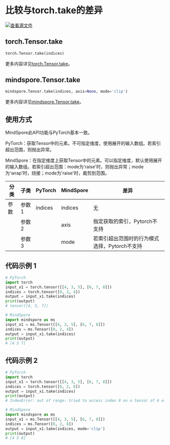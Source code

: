 # 比较与torch.take的差异

[![查看源文件](https://mindspore-website.obs.cn-north-4.myhuaweicloud.com/website-images/r2.4.0/resource/_static/logo_source.svg)](https://gitee.com/mindspore/docs/blob/r2.4.0/docs/mindspore/source_zh_cn/note/api_mapping/pytorch_diff/take.md)

## torch.Tensor.take

```python
torch.Tensor.take(indices)
```

更多内容详见[torch.Tensor.take](https://pytorch.org/docs/1.8.1/tensors.html#torch.Tensor.take)。

## mindspore.Tensor.take

```python
mindspore.Tensor.take(indices, axis=None, mode='clip')
```

更多内容详见[mindspore.Tensor.take](https://www.mindspore.cn/docs/zh-CN/r2.4.0/api_python/mindspore/Tensor/mindspore.Tensor.take.html)。

## 使用方式

MindSpore此API功能与PyTorch基本一致。

PyTorch：获取Tensor中的元素。不可指定维度，使用展开的输入数组。若索引超出范围，则抛出异常。

MindSpore：在指定维度上获取Tensor中的元素。可以指定维度，默认使用展开的输入数组。若索引超出范围：mode为'raise'时，则抛出异常；mode为'wrap'时，绕接；mode为'raise'时，裁剪到范围。

| 分类       | 子类         | PyTorch      | MindSpore  | 差异          |
| ---------- | ------------ | ------------ | ---------  | ------------- |
| 参数       | 参数 1       | indices        | indices   |  无  |
|            | 参数 2       |               | axis       | 指定获取的索引，Pytorch不支持 |
|            | 参数 3       |               | mode       | 若索引超出范围时的行为模式选择，Pytorch不支持 |

## 代码示例 1

```python
# PyTorch
import torch
input_x1 = torch.tensor([[4, 3, 5], [6, 7, 8]])
indices = torch.tensor([0, 2, 4])
output = input_x1.take(indices)
print(output)
# tensor([4, 5, 7])

# MindSpore
import mindspore as ms
input_x1 = ms.Tensor([[4, 3, 5], [6, 7, 8]])
indices = ms.Tensor([0, 2, 4])
output = input_x1.take(indices)
print(output)
# [4 5 7]
```

## 代码示例 2

```python
# PyTorch
import torch
input_x1 = torch.tensor([[4, 3, 5], [6, 7, 8]])
indices = torch.tensor([0, 2, 8])
output = input_x1.take(indices)
print(output)
# IndexError: out of range: tried to access index 8 on a tensor of 6 elements

# MindSpore
import mindspore as ms
input_x1 = ms.Tensor([[4, 3, 5], [6, 7, 8]])
indices = ms.Tensor([0, 2, 8])
output = input_x1.take(indices, mode='clip')
print(output)
# [4 5 8]
```
